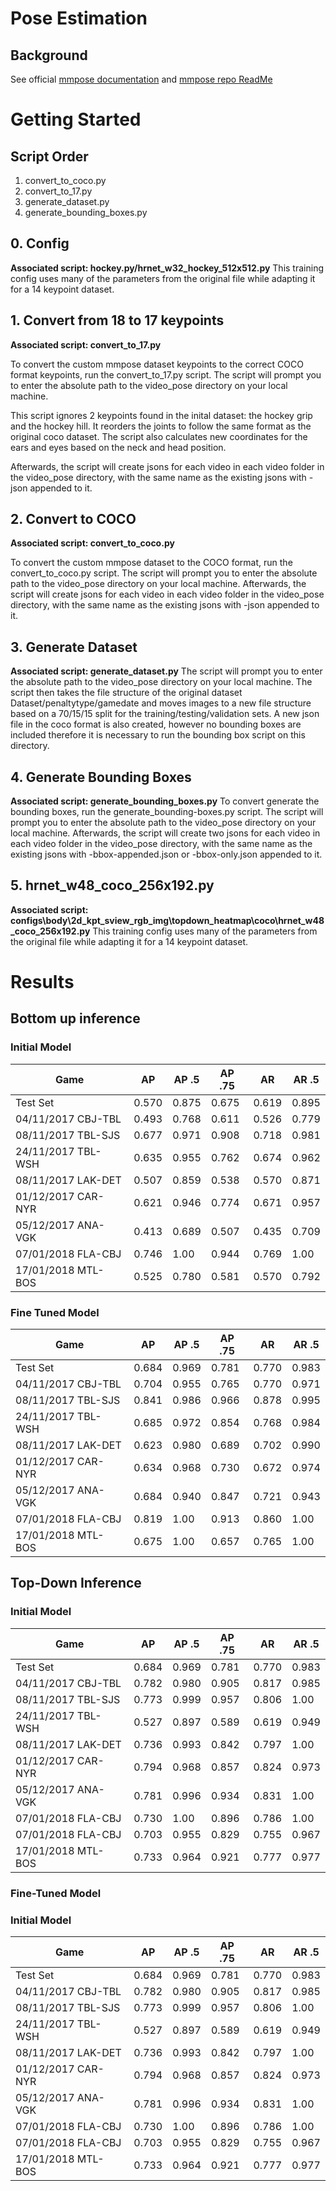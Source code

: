 # Pose Estimation

## Background
See official [mmpose documentation](https://mmpose.readthedocs.io/en/v0.29.0/) and [mmpose repo ReadMe](https://github.com/Pose-Estimation/mmpose/blob/master/README.md)

# Getting Started

## Script Order
1. convert_to_coco.py
1. convert_to_17.py
1. generate_dataset.py
1. generate_bounding_boxes.py

## 0. Config

**Associated script: hockey.py/hrnet_w32_hockey_512x512.py**
This training config uses many of the parameters from the original file while adapting it for a 14 keypoint dataset.

## 1. Convert from 18 to 17 keypoints

**Associated script: convert_to_17.py**

To convert the custom mmpose dataset keypoints to the correct COCO format keypoints, run the convert_to_17.py script. The script will prompt you to enter the absolute path to the video_pose directory on your local machine.

This script ignores 2 keypoints found in the inital dataset: the hockey grip and the hockey hill. It reorders the joints to follow the same format as the original coco dataset. The script also calculates new coordinates for the ears and eyes based on the neck and head position.

Afterwards, the script will create jsons for each video in each video folder in the video_pose directory, with the same name as the existing jsons with -json appended to it.

## 2. Convert to COCO

**Associated script: convert_to_coco.py**

To convert the custom mmpose dataset to the COCO format, run the convert_to_coco.py script. The script will prompt you to enter the absolute path to the video_pose directory on your local machine.
Afterwards, the script will create jsons for each video in each video folder in the video_pose directory, with the same name as the existing jsons with -json appended to it.

## 3. Generate Dataset

**Associated script: generate_dataset.py**
The script will prompt you to enter the absolute path to the video_pose directory on your local machine. The script then takes the file structure of the original dataset Dataset/penaltytype/gamedate and moves images to a new file structure based on a 70/15/15 split for the training/testing/validation sets. A new json file in the coco format is also created, however no bounding boxes are included therefore it is necessary to run the bounding box script on this directory.

## 4. Generate Bounding Boxes

**Associated script: generate_bounding_boxes.py**
To convert generate the bounding boxes, run the generate_bounding-boxes.py script. The script will prompt you to enter the absolute path to the video_pose directory on your local machine. Afterwards, the script will create two jsons for each video in each video folder in the video_pose directory, with the same name as the existing jsons with -bbox-appended.json or -bbox-only.json appended to it.

## 5. hrnet_w48_coco_256x192.py

**Associated script: configs\body\2d_kpt_sview_rgb_img\topdown_heatmap\coco\hrnet_w48_coco_256x192.py**
This training config uses many of the parameters from the original file while adapting it for a 14 keypoint dataset.

# Results

## Bottom up inference

### Initial Model

|  Game               |  AP       | AP .5      | AP .75     |  AR        | AR .5      |
|---------------------|-----------|------------|------------|------------|------------|
| Test Set            | 0.570     | 0.875      | 0.675      |  0.619     | 0.895      |
| 04/11/2017 CBJ-TBL  | 0.493     | 0.768      | 0.611      |  0.526     | 0.779      |
| 08/11/2017 TBL-SJS  | 0.677     | 0.971      | 0.908      |  0.718     | 0.981      |
| 24/11/2017 TBL-WSH  | 0.635     | 0.955      | 0.762      |  0.674     | 0.962      |
| 08/11/2017 LAK-DET  | 0.507     | 0.859      | 0.538      |  0.570     | 0.871      |
| 01/12/2017 CAR-NYR  | 0.621     | 0.946      | 0.774      |  0.671     | 0.957      |
| 05/12/2017 ANA-VGK  | 0.413     | 0.689      | 0.507      |  0.435     | 0.709      |
| 07/01/2018 FLA-CBJ  | 0.746     | 1.00       | 0.944      |  0.769     | 1.00       |
| 17/01/2018 MTL-BOS  | 0.525     | 0.780      | 0.581      |  0.570     | 0.792      |

### Fine Tuned Model
|  Game               |  AP       | AP .5      | AP .75     |  AR        | AR .5      |
|---------------------|-----------|------------|------------|------------|------------|
| Test Set            | 0.684     | 0.969      | 0.781      |  0.770     | 0.983      |
| 04/11/2017 CBJ-TBL  | 0.704     | 0.955      | 0.765      |  0.770     | 0.971      |
| 08/11/2017 TBL-SJS  | 0.841     | 0.986      | 0.966      |  0.878     | 0.995      |
| 24/11/2017 TBL-WSH  | 0.685     | 0.972      | 0.854      |  0.768     | 0.984      |
| 08/11/2017 LAK-DET  | 0.623     | 0.980      | 0.689      |  0.702     | 0.990      |
| 01/12/2017 CAR-NYR  | 0.634     | 0.968      | 0.730      |  0.672     | 0.974      |
| 05/12/2017 ANA-VGK  | 0.684     | 0.940      | 0.847      |  0.721     | 0.943      |
| 07/01/2018 FLA-CBJ  | 0.819     | 1.00       | 0.913      |  0.860     | 1.00       |
| 17/01/2018 MTL-BOS  | 0.675     | 1.00       | 0.657      |  0.765     | 1.00       |

## Top-Down Inference 

### Initial Model
|  Game               |  AP       | AP .5      | AP .75     |  AR        | AR .5      |
|---------------------|-----------|------------|------------|------------|------------|
| Test Set            | 0.684     | 0.969      | 0.781      |  0.770     | 0.983      |
| 04/11/2017 CBJ-TBL  | 0.782     | 0.980      | 0.905      |  0.817     | 0.985      |
| 08/11/2017 TBL-SJS  | 0.773     | 0.999      | 0.957      |  0.806     | 1.00       |
| 24/11/2017 TBL-WSH  | 0.527     | 0.897      | 0.589      |  0.619     | 0.949      |
| 08/11/2017 LAK-DET  | 0.736     | 0.993      | 0.842      |  0.797     | 1.00       |
| 01/12/2017 CAR-NYR  | 0.794     | 0.968      | 0.857      |  0.824     | 0.973      |
| 05/12/2017 ANA-VGK  | 0.781     | 0.996      | 0.934      |  0.831     | 1.00       |
| 07/01/2018 FLA-CBJ  | 0.730     | 1.00       | 0.896      |  0.786     | 1.00       |
| 07/01/2018 FLA-CBJ  | 0.703     | 0.955      | 0.829      |  0.755     | 0.967      |
| 17/01/2018 MTL-BOS  | 0.733     | 0.964      | 0.921      |  0.777     | 0.977      |
### Fine-Tuned Model

### Initial Model
|  Game               |  AP       | AP .5      | AP .75     |  AR        | AR .5      |
|---------------------|-----------|------------|------------|------------|------------|
| Test Set            | 0.684     | 0.969      | 0.781      |  0.770     | 0.983      |
| 04/11/2017 CBJ-TBL  | 0.782     | 0.980      | 0.905      |  0.817     | 0.985      |
| 08/11/2017 TBL-SJS  | 0.773     | 0.999      | 0.957      |  0.806     | 1.00       |
| 24/11/2017 TBL-WSH  | 0.527     | 0.897      | 0.589      |  0.619     | 0.949      |
| 08/11/2017 LAK-DET  | 0.736     | 0.993      | 0.842      |  0.797     | 1.00       |
| 01/12/2017 CAR-NYR  | 0.794     | 0.968      | 0.857      |  0.824     | 0.973      |
| 05/12/2017 ANA-VGK  | 0.781     | 0.996      | 0.934      |  0.831     | 1.00       |
| 07/01/2018 FLA-CBJ  | 0.730     | 1.00       | 0.896      |  0.786     | 1.00       |
| 07/01/2018 FLA-CBJ  | 0.703     | 0.955      | 0.829      |  0.755     | 0.967      |
| 17/01/2018 MTL-BOS  | 0.733     | 0.964      | 0.921      |  0.777     | 0.977      |

